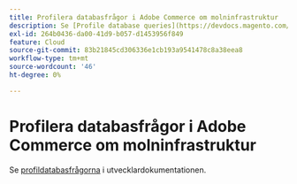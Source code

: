 ```yaml
---
title: Profilera databasfrågor i Adobe Commerce om molninfrastruktur
description: Se [Profile database queries](https://devdocs.magento.com/guides/v2.3/cloud/project/profile-database-queries.html) i utvecklardokumentationen.
exl-id: 264b0436-da00-41d9-b057-d1453956f849
feature: Cloud
source-git-commit: 83b21845cd306336e1cb193a9541478c8a38eea8
workflow-type: tm+mt
source-wordcount: '46'
ht-degree: 0%

---
```


# Profilera databasfrågor i Adobe Commerce om molninfrastruktur

Se [profildatabasfrågorna](https://devdocs.magento.com/guides/v2.3/cloud/project/profile-database-queries.html) i utvecklardokumentationen.

